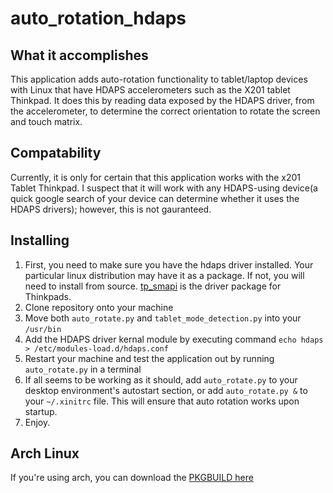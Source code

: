# auto_rotation_hdaps

## What it accomplishes

This application adds auto-rotation functionality to tablet/laptop devices with Linux that have HDAPS accelerometers such as the X201 tablet Thinkpad. 
It does this by reading data exposed by the HDAPS driver, from the accelerometer, to determine the correct orientation to rotate the screen and touch matrix. 

## Compatability

Currently, it is only for certain that this application works with the x201 Tablet Thinkpad. I suspect that it will work with any HDAPS-using device(a quick 
google search of your device can determine whether it uses the HDAPS drivers); however, this is not gauranteed. 

## Installing

1. First, you need to make sure you have the hdaps driver installed. Your particular linux distribution may have it as a package. If not, you will need to install from source. [tp_smapi](https://github.com/linux-thinkpad/tp_smapi) is the driver package for Thinkpads.
2. Clone repository onto your machine
3. Move both `auto_rotate.py` and `tablet_mode_detection.py` into your `/usr/bin`
4. Add the HDAPS driver kernal module by executing command `echo hdaps > /etc/modules-load.d/hdaps.conf`
5. Restart your machine and test the application out by running `auto_rotate.py` in a terminal
6. If all seems to be working as it should, add `auto_rotate.py` to your desktop environment's autostart section, or add `auto_rotate.py &` to your `~/.xinitrc` file. This will ensure that auto rotation works upon startup. 
7. Enjoy. 

## Arch Linux

If you're using arch, you can download the [PKGBUILD here](https://aur.archlinux.org/packages/auto-rotation-hdaps-git)


